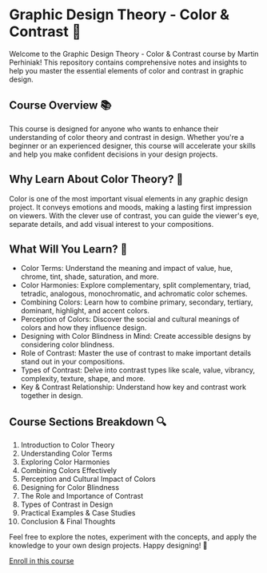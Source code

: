 # Graphic Design Theory - Color & Contrast 🎨
Welcome to the Graphic Design Theory - Color & Contrast course by Martin Perhiniak! This repository contains comprehensive notes and insights to help you master the essential elements of color and contrast in graphic design.

## Course Overview 📚
This course is designed for anyone who wants to enhance their understanding of color theory and contrast in design. Whether you're a beginner or an experienced designer, this course will accelerate your skills and help you make confident decisions in your design projects.

## Why Learn About Color Theory? 🌈
Color is one of the most important visual elements in any graphic design project. It conveys emotions and moods, making a lasting first impression on viewers. With the clever use of contrast, you can guide the viewer's eye, separate details, and add visual interest to your compositions.

## What Will You Learn? 📝
  - Color Terms: Understand the meaning and impact of value, hue, chrome, tint, shade, saturation, and more.
  - Color Harmonies: Explore complementary, split complementary, triad, tetradic, analogous, monochromatic, and achromatic color schemes.
  - Combining Colors: Learn how to combine primary, secondary, tertiary, dominant, highlight, and accent colors.
  - Perception of Colors: Discover the social and cultural meanings of colors and how they influence design.
  - Designing with Color Blindness in Mind: Create accessible designs by considering color blindness.
  - Role of Contrast: Master the use of contrast to make important details stand out in your compositions.
  - Types of Contrast: Delve into contrast types like scale, value, vibrancy, complexity, texture, shape, and more.
  - Key & Contrast Relationship: Understand how key and contrast work together in design.

## Course Sections Breakdown 🔍
1. Introduction to Color Theory
2. Understanding Color Terms
3. Exploring Color Harmonies
4. Combining Colors Effectively
5. Perception and Cultural Impact of Colors
6. Designing for Color Blindness
7. The Role and Importance of Contrast
8. Types of Contrast in Design
9. Practical Examples & Case Studies
10. Conclusion & Final Thoughts

Feel free to explore the notes, experiment with the concepts, and apply the knowledge to your own design projects. Happy designing! 🚀

[Enroll in this course](https://www.udemy.com/course/graphic-design-theory-color-contrast/?couponCode=KEEPLEARNING)
